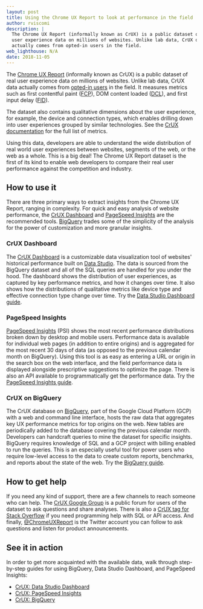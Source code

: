 ```yaml
---
layout: post
title: Using the Chrome UX Report to look at performance in the field
author: rviscomi
description: |
  The Chrome UX Report (informally known as CrUX) is a public dataset of real
  user experience data on millions of websites. Unlike lab data, CrUX data
  actually comes from opted-in users in the field.
web_lighthouse: N/A
date: 2018-11-05
---
```


The [Chrome UX Report](https://developers.google.com/web/tools/chrome-user-experience-report/)
(informally known as CrUX) is a public dataset of real user experience data on 
millions of websites. Unlike lab data, CrUX data actually comes from 
[opted-in users](https://developers.google.com/web/tools/chrome-user-experience-report/#methodology) 
in the field. It measures metrics such as first contentful paint 
([FCP](https://developers.google.com/web/tools/lighthouse/audits/first-contentful-paint)), 
DOM content loaded ([DCL](https://developer.mozilla.org/en-US/docs/Web/Events/DOMContentLoaded)), 
and first input delay 
([FID](https://developers.google.com/web/updates/2018/05/first-input-delay)). 

The dataset also contains qualitative dimensions 
about the user experience, for example, the device and connection types, which 
enables drilling down into user experiences grouped by similar technologies.
See the 
[CrUX documentation](https://developers.google.com/web/tools/chrome-user-experience-report/#metrics) 
for the full list of metrics.

Using this data, developers are able to understand the wide distribution of real
world user experiences between websites, segments of the web, or the web as a
whole. This is a big deal! The Chrome UX Report dataset is the first of its kind
to enable web developers to compare their real user performance against the
competition and industry.

## How to use it

There are three primary ways to extract insights from the Chrome UX Report, 
ranging in complexity. For quick and easy analysis of website performance, the [CrUX Dashboard](http://g.co/chromeuxdash) and 
[PageSpeed Insights](https://developers.google.com/speed/pagespeed/insights/) 
are the recommended tools. [BigQuery](https://console.cloud.google.com/bigquery?p=chrome-ux-report) 
trades some of the simplicity of the analysis for the power of customization 
and more granular insights.

### CrUX Dashboard

The [CrUX Dashboard](http://g.co/chromeuxdash) is a customizable data
visualization tool of websites' historical performance built on
[Data Studio](https://marketingplatform.google.com/about/data-studio/).
The data is sourced from the BigQuery dataset and all of the SQL queries are
handled for you under the hood. The dashboard shows the distribution of user
experiences, as captured by key performance metrics, and how it changes over
time. It also shows how the distributions of qualitative metrics like device
type and effective connection type change over time. Try the
[Data Studio Dashboard guide](/fast/chrome-ux-report-data-studio-dashboard).

### PageSpeed Insights

[PageSpeed Insights](https://developers.google.com/speed/pagespeed/insights/)
(PSI) shows the most recent performance distributions broken down by desktop and
mobile users. Performance data is available for individual web pages
(in addition to entire origins) and is aggregated for the most recent 30 days of
data (as opposed to the previous calendar month on BigQuery). Using this tool is
as easy as entering a URL or origin in the search box on the web interface, and
the field performance data is displayed alongside prescriptive suggestions to
optimize the page. There is also an API available to programmatically get the
performance data. Try the
[PageSpeed Insights guide](/fast/chrome-ux-report-pagespeed-insights).

### CrUX on BigQuery

The CrUX database on [BigQuery](https://console.cloud.google.com/bigquery?p=chrome-ux-report), 
part of the Google Cloud Platform (GCP) with a web and command line interface, 
hosts the raw data that aggregates key UX performance metrics for top origins 
on the web. New tables are periodically added to the database covering the 
previous calendar month. Developers can handcraft queries to mine the dataset 
for specific insights. BigQuery requires knowledge of SQL and a GCP project with 
billing enabled to run the queries. This is an especially useful tool for power 
users who require low-level access to the data to create custom reports, 
benchmarks, and reports about the state of the web. Try the 
[BigQuery guide](/fast/chrome-ux-report-bigquery).

## How to get help

If you need any kind of support, there are a few channels to reach someone who 
can help. The 
[CrUX Google Group](https://groups.google.com/a/chromium.org/forum/#!forum/chrome-ux-report) 
is a public forum for users of the dataset to ask questions and share analyses. 
There is also a 
[CrUX tag for Stack Overflow](https://stackoverflow.com/questions/tagged/chrome-ux-report) 
if you need programming help with SQL or API access. And finally, 
[@ChromeUXReport](https://twitter.com/ChromeUXReport) is the Twitter account you 
can follow to ask questions and listen for product announcements.

## See it in action

In order to get more acquainted with the available data, walk through
step-by-step guides for using BigQuery, Data Studio Dashboard, and PageSpeed
Insights:

- [CrUX: Data Studio Dashboard](/fast/chrome-ux-report-data-studio-dashboard)
- [CrUX: PageSpeed Insights](/fast/chrome-ux-report-pagespeed-insights)
- [CrUX: BigQuery](/fast/chrome-ux-report-bigquery)
